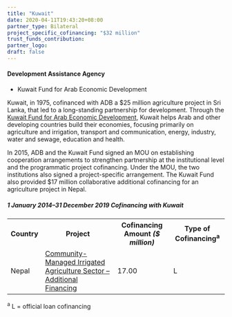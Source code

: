 ```yaml
---
title: "Kuwait"
date: 2020-04-11T19:43:20+08:00
partner_type: Bilateral
project_specific_cofinancing: "$32 million"
trust_funds_contribution:
partner_logo:
draft: false
---
```


#### Development Assistance Agency 

* Kuwait Fund for Arab Economic Development 

Kuwait, in 1975, cofinanced with ADB a $25 million agriculture project in Sri Lanka, that led to a long-standing partnership for development. Through the [Kuwait Fund for Arab Economic Development](https://www.kuwait-fund.org/ar/web/kfund/home), Kuwait helps Arab and other developing countries build their economies, focusing primarily on agriculture and irrigation, transport and communication, energy, industry, water and sewage, education and health.

In 2015, ADB and the Kuwait Fund signed an MOU on establishing cooperation arrangements to strengthen partnership at the institutional level and the programmatic project cofinancing. Under the MOU, the two institutions also signed a project-specific arrangement. The Kuwait Fund also provided $17 million collaborative additional cofinancing for an agriculture project in Nepal.

##### _1 January 2014–31 December 2019_ Cofinancing with Kuwait

<table class="table dr-partner-table">

<tr>
<th>Country</th>
<th>Project</th>
<th>Cofinancing Amount <em>($ million)</em></th>
<th>Type of Cofinancing<sup>a</sup></th>
</tr>
<tr>
<td>Nepal</td>
<td><a
href="https://www.adb.org/projects/33209-013/main" target="_parent">Community-Managed Irrigated Agriculture Sector – Additional Financing</a></td>
<td>17.00 </td>
<td>L</td>
</tr>
</table>

<p class="dr-footnote"><sup>a</sup> L = official loan cofinancing</p>